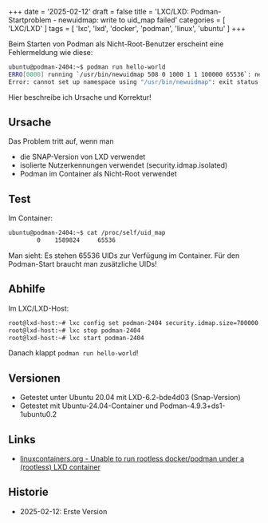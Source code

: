 +++
date = '2025-02-12'
draft = false
title = 'LXC/LXD: Podman-Startproblem - newuidmap: write to uid_map failed'
categories = [ 'LXC/LXD' ]
tags = [ 'lxc', 'lxd', 'docker', 'podman', 'linux', 'ubuntu' ]
+++

<!--
LXC/LXD: Podman-Startproblem - newuidmap: write to uid_map failed
=================================================================
-->

Beim Starten von Podman als Nicht-Root-Benutzer erscheint eine
Fehlermeldung wie diese:

```sh
ubuntu@podman-2404:~$ podman run hello-world
ERRO[0000] running `/usr/bin/newuidmap 508 0 1000 1 1 100000 65536`: newuidmap: write to uid_map failed: Operation not permitted 
Error: cannot set up namespace using "/usr/bin/newuidmap": exit status 1
```

Hier beschreibe ich Ursache und Korrektur!

<!--more-->

Ursache
-------

Das Problem tritt auf, wenn man

- die SNAP-Version von LXD verwendet
- isolierte Nutzerkennungen verwendet (security.idmap.isolated)
- Podman im Container als Nicht-Root verwendet

Test
----

Im Container:

```sh
ubuntu@podman-2404:~$ cat /proc/self/uid_map
        0    1589824     65536
```

Man sieht: Es stehen 65536 UIDs zur Verfügung im Container.
Für den Podman-Start braucht man zusätzliche UIDs!

Abhilfe
-------

Im LXC/LXD-Host:

```sh
root@lxd-host:~# lxc config set podman-2404 security.idmap.size=700000
root@lxd-host:~# lxc stop podman-2404
root@lxd-host:~# lxc start podman-2404
```

Danach klappt `podman run hello-world`!

Versionen
---------

- Getestet unter Ubuntu 20.04 mit LXD-6.2-bde4d03
  (Snap-Version)
- Getestet mit Ubuntu-24.04-Container und Podman-4.9.3+ds1-1ubuntu0.2

Links
-----

- [linuxcontainers.org - Unable to run rootless docker/podman under a (rootless) LXD container](https://discuss.linuxcontainers.org/t/unable-to-run-rootless-docker-podman-under-a-rootless-lxd-container/15276)

Historie
--------

- 2025-02-12: Erste Version
